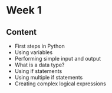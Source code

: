 # Week 1

## Content

- First steps in Python
- Using variables
- Performing simple input and output
- What is a data type?
- Using if statements
- Using multiple if statements
- Creating complex logical expressions
